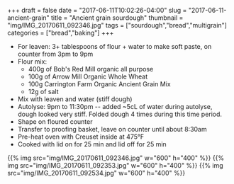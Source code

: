 +++
draft = false
date = "2017-06-11T10:02:26-04:00"
slug = "2017-06-11-ancient-grain"
title = "Ancient grain sourdough"
thumbnail = "img/IMG_20170611_092346.jpg"
tags = ["sourdough","bread","multigrain"]
categories = ["bread","baking"]
+++

* For leaven: 3+ tablespoons of flour + water to make soft paste, on counter
  from 3pm to 9pm
* Flour mix:
  - 400g of Bob's Red Mill organic all purpose
  - 100g of Arrow Mill Organic Whole Wheat
  - 100g Carrington Farm Organic Ancient Grain Mix
  - 12g of salt
* Mix with leaven and water (stiff dough)
* Autolyse: 9pm to 11:30pm -- added ~5cL of water during autolyse, dough looked
  very stiff. Folded dough 4 times during this time period.
* Shape on floured counter
* Transfer to proofing basket, leave on counter until about 8:30am
* Pre-heat oven with Creuset inside at 475°F
* Cooked with lid on for 25 min and lid off for 25 min


{{% img src="img/IMG_20170611_092346.jpg" w="600" h="400" %}}
{{% img src="img/IMG_20170611_092353.jpg" w="600" h="400" %}}
{{% img src="img/IMG_20170611_092534.jpg" w="600" h="400" %}}
